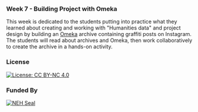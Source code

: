 ### Week 7 - Building Project with Omeka

This week is dedicated to the students putting into practice what they learned about creating and working with "Humanities data" and project design by building an [Omeka](https://omeka.org/classic/) archive containing graffiti posts on Instagram. The students will read about archives and Omeka, then work collaboratively to create the archive in a hands-on activity.

### License

[![License: CC BY-NC 4.0](https://licensebuttons.net/l/by-nc/4.0/88x31.png)](http://creativecommons.org/licenses/by-nc/4.0/)

### Funded By

[![NEH Seal](https://github.com/marist-asc/dhcourse/blob/master/images/neh_sealblck200.jpg)](https://www.neh.gov/)